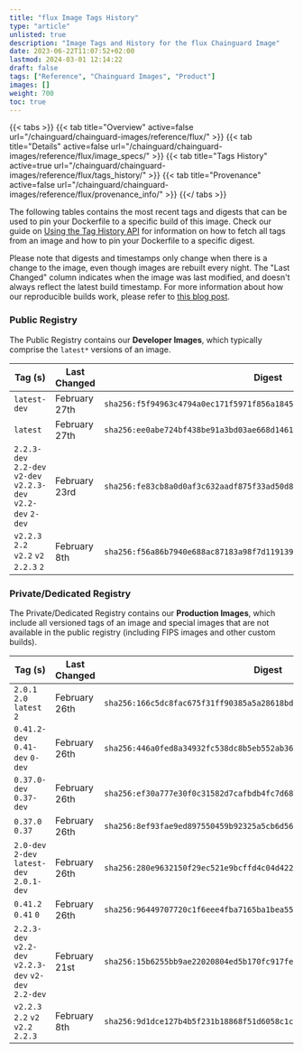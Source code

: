 ```yaml
---
title: "flux Image Tags History"
type: "article"
unlisted: true
description: "Image Tags and History for the flux Chainguard Image"
date: 2023-06-22T11:07:52+02:00
lastmod: 2024-03-01 12:14:22
draft: false
tags: ["Reference", "Chainguard Images", "Product"]
images: []
weight: 700
toc: true
---
```


{{< tabs >}}
{{< tab title="Overview" active=false url="/chainguard/chainguard-images/reference/flux/" >}}
{{< tab title="Details" active=false url="/chainguard/chainguard-images/reference/flux/image_specs/" >}}
{{< tab title="Tags History" active=true url="/chainguard/chainguard-images/reference/flux/tags_history/" >}}
{{< tab title="Provenance" active=false url="/chainguard/chainguard-images/reference/flux/provenance_info/" >}}
{{</ tabs >}}

The following tables contains the most recent tags and digests that can be used to pin your Dockerfile to a specific build of this image. Check our guide on [Using the Tag History API](/chainguard/chainguard-images/using-the-tag-history-api/) for information on how to fetch all tags from an image and how to pin your Dockerfile to a specific digest.

Please note that digests and timestamps only change when there is a change to the image, even though images are rebuilt every night. The "Last Changed" column indicates when the image was last modified, and doesn't always reflect the latest build timestamp. For more information about how our reproducible builds work, please refer to [this blog post](https://www.chainguard.dev/unchained/reproducing-chainguards-reproducible-image-builds).

### Public Registry
The Public Registry contains our **Developer Images**, which typically comprise the `latest*` versions of an image.

| Tag (s)                                                         | Last Changed  | Digest                                                                    |
|-----------------------------------------------------------------|---------------|---------------------------------------------------------------------------|
|  `latest-dev`                                                   | February 27th | `sha256:f5f94963c4794a0ec171f5971f856a1845db9ae6cda38c0efdf960865388b7c8` |
|  `latest`                                                       | February 27th | `sha256:ee0abe724bf438be91a3bd03ae668d1461668f0a5c718b3978104f0ddf6d64cb` |
|  `2.2.3-dev` `2.2-dev` `v2-dev` `v2.2.3-dev` `v2.2-dev` `2-dev` | February 23rd | `sha256:fe83cb8a0d0af3c632aadf875f33ad50d8ca4aa160babd2dab13389b3fcf5ad1` |
|  `v2.2.3` `2.2` `v2.2` `v2` `2.2.3` `2`                         | February 8th  | `sha256:f56a86b7940e688ac87183a98f7d11913911453c25bbf27da06e6bd45c18bffa` |


### Private/Dedicated Registry
The Private/Dedicated Registry contains our **Production Images**, which include all versioned tags of an image and special images that are not available in the public registry (including FIPS images and other custom builds).

| Tag (s)                                                 | Last Changed  | Digest                                                                    |
|---------------------------------------------------------|---------------|---------------------------------------------------------------------------|
|  `2.0.1` `2.0` `latest` `2`                             | February 26th | `sha256:166c5dc8fac675f31ff90385a5a28618bd6fa4435a899e44d0eab582d4aeba79` |
|  `0.41.2-dev` `0.41-dev` `0-dev`                        | February 26th | `sha256:446a0fed8a34932fc538dc8b5eb552ab36807f4daa1261d621a06569fc386387` |
|  `0.37.0-dev` `0.37-dev`                                | February 26th | `sha256:ef30a777e30f0c31582d7cafbdb4fc7d68c350627b6c896df9b218d8d647007e` |
|  `0.37.0` `0.37`                                        | February 26th | `sha256:8ef93fae9ed897550459b92325a5cb6d56a51a0023e3b31c47b75a025ad2f8db` |
|  `2.0-dev` `2-dev` `latest-dev` `2.0.1-dev`             | February 26th | `sha256:280e9632150f29ec521e9bcffd4c04d4224597f33f25bf9f29c419c96f9df63d` |
|  `0.41.2` `0.41` `0`                                    | February 26th | `sha256:96449707720c1f6eee4fba7165ba1bea554e932787a9e655e1ed5336b053fcf4` |
|  `2.2.3-dev` `v2.2-dev` `v2.2.3-dev` `v2-dev` `2.2-dev` | February 21st | `sha256:15b6255bb9ae22020804ed5b170fc917fe098da5c788faf0b6ffdf79297c0e0d` |
|  `v2.2.3` `2.2` `v2` `v2.2` `2.2.3`                     | February 8th  | `sha256:9d1dce127b4b5f231b18868f51d6058c1cd1a754dd92060506f13761d4b026b2` |

